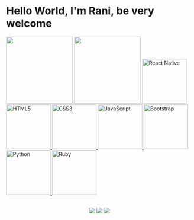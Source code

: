 # Hello World, I'm Rani, be very welcome


<table align="center">
  <a href="https://github.com/Ranixx1">
  <img height="180em" src="https://github-readme-stats.vercel.app/api?username=ranixx1&theme=tokyonight&include_all_commits=true&count_private=true&hide=prs&cache_seconds=60"/>
  <img height="180em" src="https://github-readme-stats.vercel.app/api/top-langs/?username=ranixx1&layout=compact&langs_count=6&theme=tokyonight&cache_seconds=60"/>
  <img src="https://upload.wikimedia.org/wikipedia/commons/thumb/a/a7/React-icon.svg/539px-React-icon.svg.png" width="120" alt="React Native">
  <img src="https://img.icons8.com/color/2x/html-5.png" width="120" alt="HTML5">
  <img src="https://img.icons8.com/color/2x/css3.png" width="120" alt="CSS3">
  <img src="https://static.vecteezy.com/system/resources/previews/027/127/560/non_2x/javascript-logo-javascript-icon-transparent-free-png.png" width="120" alt="JavaScript">
  <img src="https://img.icons8.com/color/2x/bootstrap.png" width="120" alt="Bootstrap">
  <img src="https://img.icons8.com/color/2x/python.png" width="120" alt="Python">
  <img src="https://img.icons8.com/color/2x/Ruby.png" width="120" alt="Ruby">
</table>

<div align="center"> 
  <a href="https://www.instagram.com/ranilton_c/" target="_blank"><img src="https://img.shields.io/badge/-Instagram-%23E4405F?style=for-the-badge&logo=instagram&logoColor=white" target="_blank"></a>
  <a href = "mailto:ranilton0706@gmail.com"><img src="https://img.shields.io/badge/-Gmail-%23333?style=for-the-badge&logo=gmail&logoColor=white" target="_blank"></a>
  <a href="https://www.linkedin.com/in/ranilton-cotsa-de-lima/" target="_blank"><img src="https://img.shields.io/badge/-LinkedIn-%230077B5?style=for-the-badge&logo=linkedin&logoColor=white" target="_blank"></a> 
</div>
